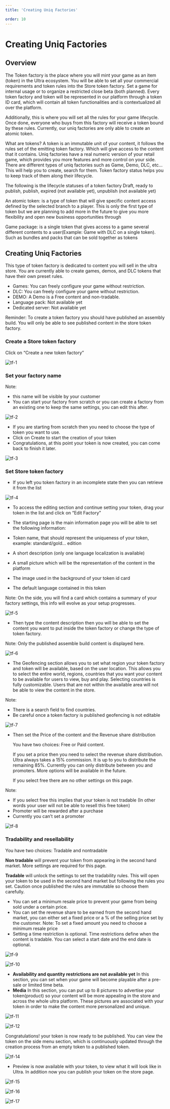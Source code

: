 ```yaml
---
title: 'Creating Uniq Factories'

order: 10
---
```


# Creating Uniq Factories

## Overview

The Token factory is the place where you will mint your game as an item (token) in the Ultra ecosystem. You will be able to set all your commercial requirements and token rules into the Store token factory. Set a game for internal usage or to organize a restricted close beta (both planned). Every token factory and token will be represented in our platform through a token ID card, which will contain all token functionalities and is contextualized all over the platform.

Additionally, this is where you will set all the rules for your game lifecycle. Once done, everyone who buys from this factory will receive a token bound by these rules. Currently, our uniq factories are only able to create an atomic token.

What are tokens? A token is an immutable unit of your content, it follows the rules set of the emitting token factory. Which will give access to the content that it contains. Uniq factories have a real numeric version of your retail game, which provides you more features and more control on your side. There are different types of uniq factories such as Game, Demo, DLC, etc… This will help you to create, search for them. Token factory status helps you to keep track of them along their lifecycle.

The following is the lifecycle statuses of a token factory Draft, ready to publish, publish, expired (not available yet), unpublish (not available yet)

An atomic token: is a type of token that will give specific content access defined by the selected branch to a player. This is only the first type of token but we are planning to add more in the future to give you more flexibility and open new business opportunities through

Game package: is a single token that gives access to a game several different contents to a user(Example: Game with DLC on a single token). Such as bundles and packs that can be sold together as tokens

## Creating Uniq Factories

This type of token factory is dedicated to content you will sell in the ultra store. You are currently able to create games, demos, and DLC tokens that have their own preset rules.

-   Games: You can freely configure your game without restriction.
-   DLC: You can freely configure your game without restriction.
-   DEMO: A Demo is a Free content and non-tradable.
-   Language pack: Not available yet
-   Dedicated server: Not available yet

Reminder: To create a token factory you should have published an assembly build. You will only be able to see published content in the store token factory.

### Create a Store token factory

Click on “Create a new token factory”

![tf-1](/images/gdc/tf-1.png)

### Set your factory name

Note:

-   this name will be visible by your customer
-   You can start your factory from scratch or you can create a factory from an existing one to keep the same settings, you can edit this after.

![tf-2](/images/gdc/tf-2.png)

-   If you are starting from scratch then you need to choose the type of token you want to use.
-   Click on Create to start the creation of your token
-   Congratulations, at this point your token is now created, you can come back to finish it later.

![tf-3](/images/gdc/tf-3.png)

### Set Store token factory

-   If you left you token factory in an incomplete state then you can retrieve it from the list

![tf-4](/images/gdc/tf-4.png)

-   To access the editing section and continue setting your token, drag your token in the list and click on “Edit Factory”
-   The starting page is the main information page you will be able to set the following information:

-   Token name, that should represent the uniqueness of your token, example: standard/gold… edition
-   A short description (only one language localization is available)
-   A small picture which will be the representation of the content in the platform
-   The image used in the background of your token id card
-   The default language contained in this token

Note: On the side, you will find a card which contains a summary of your factory settings, this info will evolve as your setup progresses.

![tf-5](/images/gdc/tf-5.png)

-   Then type the content description then you will be able to set the content you want to put inside the token factory or change the type of token factory.

Note: Only the published assemble build content is displayed here.

![tf-6](/images/gdc/tf-6.png)

-   The Geofencing section allows you to set what region your token factory and token will be available, based on the user location. This allows you to select the entire world, regions, countries that you want your content to be available for users to view, buy and play. Selecting countries is fully customizable. Users that are not within the available area will not be able to view the content in the store.

Note:

-   There is a search field to find countries.
-   Be careful once a token factory is published geofencing is not editable

![tf-7](/images/gdc/tf-7.png)

-   Then set the Price of the content and the Revenue share distribution

    You have two choices: Free or Paid content.

    If you set a price then you need to select the revenue share distribution. Ultra always takes a 15% commission. It is up to you to distribute the remaining 85%. Currently you can only distribute between you and promoters. More options will be available in the future.

    If you select free there are no other settings on this page.

Note:

-   If you select free this implies that your token is not tradable (In other words your user will not be able to resell this free token)
-   Promoter will be rewarded after a purchase
-   Currently you can’t set a promoter

![tf-8](/images/gdc/tf-8.png)

### Tradability and resellability

You have two choices: Tradable and nontradable

**Non tradable** will prevent your token from appearing in the second hand market. More settings are required for this page.

**Tradable** will unlock the settings to set the tradability rules. This will open your token to be used in the second hand market but following the rules you set. Caution once published the rules are immutable so choose them carefully.

-   You can set a minimum resale price to prevent your game from being sold under a certain price.
-   You can set the revenue share to be earned from the second hand market, you can either set a fixed price or a % of the selling price set by the customer. Note: To set a fixed amount you need to choose a minimum resale price
-   Setting a time restriction is optional. Time restrictions define when the content is tradable. You can select a start date and the end date is optional.

![tf-9](/images/gdc/tf-9.png)

![tf-10](/images/gdc/tf-10.png)

-   **Availability and quantity restrictions are not available yet** In this section, you can set when your game will become playable after a pre-sale or limited time beta.
-   **Media** In this section, you can put up to 8 pictures to advertise your token(product) so your content will be more appealing in the store and across the whole ultra platform. These pictures are associated with your token in order to make the content more personalized and unique.

![tf-11](/images/gdc/tf-11.png)

![tf-12](/images/gdc/tf-12.png)

Congratulations! your token is now ready to be published. You can view the token on the side menu section, which is continuously updated through the creation process from an empty token to a published token.

![tf-14](/images/gdc/tf-14.png)

-   Preview is now available with your token, to view what it will look like in Ultra. In addition now you can publish your token on the store page.

![tf-15](/images/gdc/tf-15.png)

![tf-16](/images/gdc/tf-16.png)

![tf-17](/images/gdc/tf-17.png)
